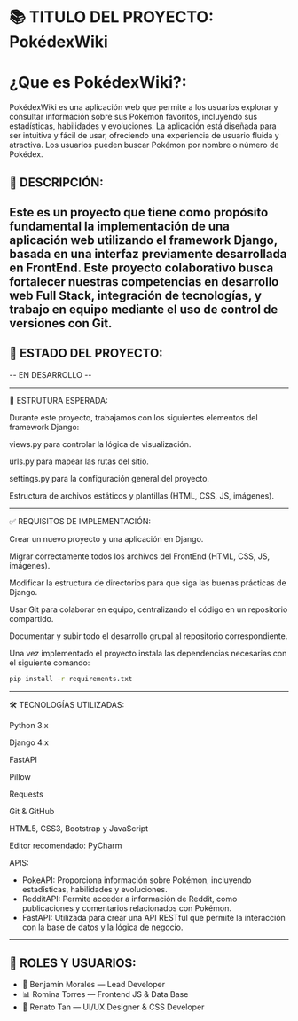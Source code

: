 # 📚 TITULO DEL PROYECTO: PokédexWiki

# ¿Que es PokédexWiki?:

PokédexWiki es una aplicación web que permite a los usuarios explorar y consultar información sobre sus Pokémon favoritos,
incluyendo sus estadísticas, habilidades y evoluciones. La aplicación está diseñada para ser intuitiva y fácil de usar,
ofreciendo una experiencia de usuario fluida y atractiva. Los usuarios pueden buscar Pokémon por nombre o número de Pokédex.

## 🧠 DESCRIPCIÓN: 

Este es un proyecto que tiene como propósito fundamental la implementación de una aplicación web utilizando el framework Django, 
basada en una interfaz previamente desarrollada en FrontEnd. Este proyecto colaborativo busca fortalecer nuestras competencias en
desarrollo web Full Stack, integración de tecnologías, y trabajo en equipo mediante el uso de control de versiones con Git.
---------------------------------------------------------------------------------------------------------------------------------------

## 🤝 ESTADO DEL PROYECTO:

 -- EN DESARROLLO -- 

---------------------------------------------------------------------------------------------------------------------------------------
📁 ESTRUTURA ESPERADA:

Durante este proyecto, trabajamos con los siguientes elementos del framework Django:

views.py para controlar la lógica de visualización.

urls.py para mapear las rutas del sitio.

settings.py para la configuración general del proyecto.

Estructura de archivos estáticos y plantillas (HTML, CSS, JS, imágenes).

---------------------------------------------------------------------------------------------------------------------------------------

✅ REQUISITOS DE IMPLEMENTACIÓN:

Crear un nuevo proyecto y una aplicación en Django.

Migrar correctamente todos los archivos del FrontEnd (HTML, CSS, JS, imágenes).

Modificar la estructura de directorios para que siga las buenas prácticas de Django.

Usar Git para colaborar en equipo, centralizando el código en un repositorio compartido.

Documentar y subir todo el desarrollo grupal al repositorio correspondiente.

Una vez implementado el proyecto instala las dependencias necesarias con el siguiente comando:

```bash
pip install -r requirements.txt
```

---------------------------------------------------------------------------------------------------------------------------------------

🛠️ TECNOLOGÍAS UTILIZADAS: 

Python 3.x

Django 4.x

FastAPI

Pillow

Requests

Git & GitHub

HTML5, CSS3, Bootstrap y JavaScript

Editor recomendado: PyCharm

APIS:

- PokeAPI: Proporciona información sobre Pokémon, incluyendo estadísticas, habilidades y evoluciones.
- RedditAPI: Permite acceder a información de Reddit, como publicaciones y comentarios relacionados con Pokémon.
- FastAPI: Utilizada para crear una API RESTful que permite la interacción con la base de datos y la lógica de negocio.

---------------------------------------------------------------------------------------------------------------------------------------

## 👥 ROLES Y USUARIOS:

- 🔧 Benjamín Morales — Lead Developer
- 📊 Romina Torres — Frontend JS & Data Base
- 🎨 Renato Tan — UI/UX Designer & CSS Developer